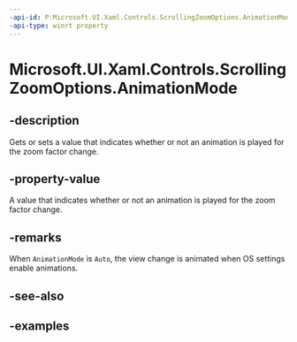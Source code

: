 ```yaml
---
-api-id: P:Microsoft.UI.Xaml.Controls.ScrollingZoomOptions.AnimationMode
-api-type: winrt property
---
```


# Microsoft.UI.Xaml.Controls.ScrollingZoomOptions.AnimationMode

<!--
public Microsoft.UI.Xaml.Controls.ScrollingAnimationMode AnimationMode { get; set; }
-->

## -description

Gets or sets a value that indicates whether or not an animation is played for the zoom factor change.

## -property-value

A value that indicates whether or not an animation is played for the zoom factor change.

## -remarks

When `AnimationMode` is `Auto`, the view change is animated when OS settings enable animations.

## -see-also

## -examples


